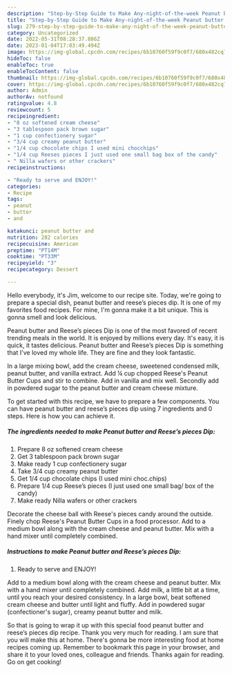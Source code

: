 ```yaml
---
description: "Step-by-Step Guide to Make Any-night-of-the-week Peanut butter and Reese’s pieces Dip"
title: "Step-by-Step Guide to Make Any-night-of-the-week Peanut butter and Reese’s pieces Dip"
slug: 279-step-by-step-guide-to-make-any-night-of-the-week-peanut-butter-and-reeses-pieces-dip
category: Uncategorized
date: 2022-05-31T08:28:37.886Z
date: 2023-01-04T17:03:49.494Z
image: https://img-global.cpcdn.com/recipes/6b10760f59f9c0f7/680x482cq70/peanut-butter-and-reeses-pieces-dip-recipe-main-photo.jpg
hideToc: false
enableToc: true
enableTocContent: false
thumbnail: https://img-global.cpcdn.com/recipes/6b10760f59f9c0f7/680x482cq70/peanut-butter-and-reeses-pieces-dip-recipe-main-photo.jpg
cover: https://img-global.cpcdn.com/recipes/6b10760f59f9c0f7/680x482cq70/peanut-butter-and-reeses-pieces-dip-recipe-main-photo.jpg
author: Admin
authorAv: notfound
ratingvalue: 4.8
reviewcount: 5
recipeingredient:
- "8 oz softened cream cheese"
- "3 tablespoon pack brown sugar"
- "1 cup confectionery sugar"
- "3/4 cup creamy peanut butter"
- "1/4 cup chocolate chips I used mini chocchips"
- "1/4 cup Reeses pieces I just used one small bag box of the candy"
- " Nilla wafers or other crackers"
recipeinstructions:

- "Ready to serve and ENJOY!"
categories:
- Recipe
tags:
- peanut
- butter
- and

katakunci: peanut butter and 
nutrition: 282 calories
recipecuisine: American
preptime: "PT14M"
cooktime: "PT33M"
recipeyield: "3"
recipecategory: Dessert

---
```



Hello everybody, it's Jim, welcome to our recipe site. Today, we're going to prepare a special dish, peanut butter and reese’s pieces dip. It is one of my favorites food recipes. For mine, I'm gonna make it a bit unique. This is gonna smell and look delicious.

Peanut butter and Reese’s pieces Dip is one of the most favored of recent trending meals in the world. It is enjoyed by millions every day. It's easy, it is quick, it tastes delicious. Peanut butter and Reese’s pieces Dip is something that I've loved my whole life. They are fine and they look fantastic.

In a large mixing bowl, add the cream cheese, sweetened condensed milk, peanut butter, and vanilla extract. Add ¼ cup chopped Reese&#39;s Peanut Butter Cups and stir to combine. Add in vanilla and mix well. Secondly add in powdered sugar to the peanut butter and cream cheese mixture.


To get started with this recipe, we have to prepare a few components. You can have peanut butter and reese’s pieces dip using 7 ingredients and 0 steps. Here is how you can achieve it.

<!--inarticleads1-->

##### The ingredients needed to make Peanut butter and Reese’s pieces Dip:

1. Prepare 8 oz softened cream cheese
1. Get 3 tablespoon pack brown sugar
1. Make ready 1 cup confectionery sugar
1. Take 3/4 cup creamy peanut butter
1. Get 1/4 cup chocolate chips (I used mini choc.chips)
1. Prepare 1/4 cup Reese’s pieces (I just used one small bag/ box of the candy)
1. Make ready  Nilla wafers or other crackers


Decorate the cheese ball with Reese&#39;s pieces candy around the outside. Finely chop Reese&#39;s Peanut Butter Cups in a food processor. Add to a medium bowl along with the cream cheese and peanut butter. Mix with a hand mixer until completely combined. 

<!--inarticleads2-->

##### Instructions to make Peanut butter and Reese’s pieces Dip:


1. Ready to serve and ENJOY!

Add to a medium bowl along with the cream cheese and peanut butter. Mix with a hand mixer until completely combined. Add milk, a little bit at a time, until you reach your desired consistency. In a large bowl, beat softened cream cheese and butter until light and fluffy. Add in powdered sugar (confectioner&#39;s sugar), creamy peanut butter and milk. 

So that is going to wrap it up with this special food peanut butter and reese’s pieces dip recipe. Thank you very much for reading. I am sure that you will make this at home. There's gonna be more interesting food at home recipes coming up. Remember to bookmark this page in your browser, and share it to your loved ones, colleague and friends. Thanks again for reading. Go on get cooking!
